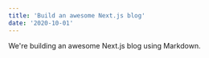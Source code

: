 ```yaml
---
title: 'Build an awesome Next.js blog'
date: '2020-10-01'
---
```


We're building an awesome Next.js blog using Markdown.
